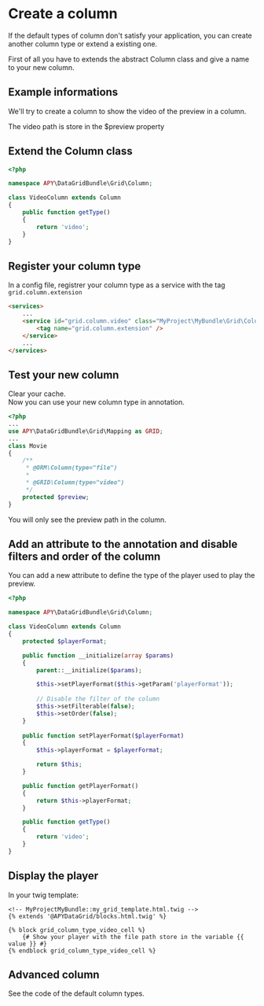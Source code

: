 Create a column
===============

If the default types of column don't satisfy your application, you can create another column type or extend a existing one.

First of all you have to extends the abstract Column class and give a name to your new column.

## Example informations

We'll try to create a column to show the video of the preview in a column.

The video path is store in the $preview property

## Extend the Column class

```php
<?php

namespace APY\DataGridBundle\Grid\Column;

class VideoColumn extends Column
{
    public function getType()
    {
        return 'video';
    }
}
```

## Register your column type

In a config file, registrer your column type as a service with the tag `grid.column.extension`

```html
<services>
    ...
    <service id="grid.column.video" class="MyProject\MyBundle\Grid\Column\VideoColumn" public="false">
        <tag name="grid.column.extension" />
    </service>
    ...
</services>
```

## Test your new column

Clear your cache.  
Now you can use your new column type in annotation.

```php
<?php
...
use APY\DataGridBundle\Grid\Mapping as GRID;
...
class Movie
{
    /**
     * @ORM\Column(type="file")
     *
     * @GRID\Column(type="video")
     */
    protected $preview;     
}
```

You will only see the preview path in the column.

## Add an attribute to the annotation and disable filters and order of the column

You can add a new attribute to define the type of the player used to play the preview.

```php
<?php

namespace APY\DataGridBundle\Grid\Column;

class VideoColumn extends Column
{
    protected $playerFormat;

    public function __initialize(array $params)
    {
        parent::__initialize($params);

        $this->setPlayerFormat($this->getParam('playerFormat'));
        
        // Disable the filter of the column
        $this->setFilterable(false);
        $this->setOrder(false);
    }
    
    public function setPlayerFormat($playerFormat)
    {
        $this->playerFormat = $playerFormat;

        return $this;
    }

    public function getPlayerFormat()
    {
        return $this->playerFormat;
    }

    public function getType()
    {
        return 'video';
    }
}
```

## Display the player

In your twig template:

```janjo
<!-- MyProjectMyBundle::my_grid_template.html.twig -->
{% extends '@APYDataGrid/blocks.html.twig' %}

{% block grid_column_type_video_cell %}
    {# Show your player with the file path store in the variable {{ value }} #}
{% endblock grid_column_type_video_cell %}
```

## Advanced column

See the code of the default column types.

